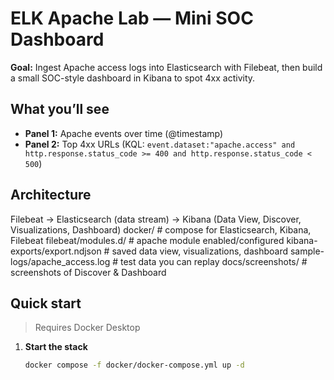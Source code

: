 # ELK Apache Lab — Mini SOC Dashboard

**Goal:** Ingest Apache access logs into Elasticsearch with Filebeat, then build a small SOC-style dashboard in Kibana to spot 4xx activity.

## What you’ll see
- **Panel 1:** Apache events over time (@timestamp)
- **Panel 2:** Top 4xx URLs (KQL: `event.dataset:"apache.access" and http.response.status_code >= 400 and http.response.status_code < 500`)

## Architecture
Filebeat → Elasticsearch (data stream) → Kibana (Data View, Discover, Visualizations, Dashboard)
docker/ # compose for Elasticsearch, Kibana, Filebeat
filebeat/modules.d/ # apache module enabled/configured
kibana-exports/export.ndjson # saved data view, visualizations, dashboard
sample-logs/apache_access.log # test data you can replay
docs/screenshots/ # screenshots of Discover & Dashboard


## Quick start
> Requires Docker Desktop

1. **Start the stack**
   ```bash
   docker compose -f docker/docker-compose.yml up -d
